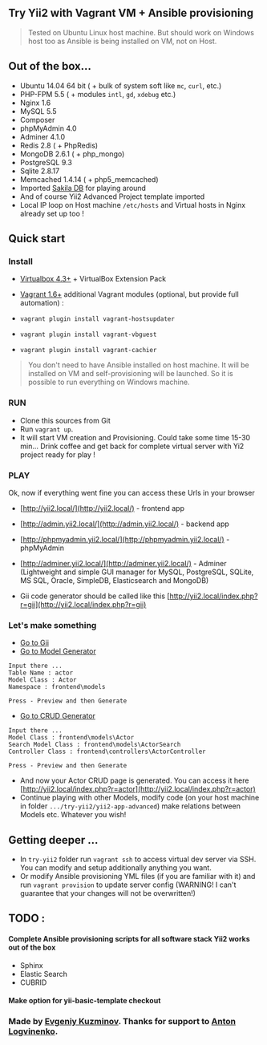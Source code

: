 ## Try Yii2 with Vagrant VM + Ansible provisioning

> Tested on Ubuntu Linux host machine. But should work on Windows host too as Ansible is being installed on VM, not on Host.

## Out of the box...

* Ubuntu 14.04 64 bit ( + bulk of system soft like `mc`, `curl`, etc.)
* PHP-FPM 5.5 ( + modules `intl`, `gd`, `xdebug` etc.)
* Nginx 1.6
* MySQL 5.5
* Composer
* phpMyAdmin 4.0
* Adminer 4.1.0
* Redis 2.8 ( + PhpRedis)
* MongoDB 2.6.1 ( + php_mongo)
* PostgreSQL 9.3
* Sqlite 2.8.17
* Memcached 1.4.14 ( + php5_memcached)
* Imported [Sakila DB](http://dev.mysql.com/doc/sakila/en/) for playing around
* And of course Yii2 Advanced Project template imported
* Local IP loop on Host machine `/etc/hosts` and Virtual hosts in Nginx already set up too !

## Quick start

### Install

* [Virtualbox 4.3+](https://www.virtualbox.org/) + VirtualBox Extension Pack
*  [Vagrant 1.6+](http://www.vagrantup.com/)
additional Vagrant modules (optional, but provide full automation) :

* `vagrant plugin install vagrant-hostsupdater`
* `vagrant plugin install vagrant-vbguest`
* `vagrant plugin install vagrant-cachier`

> You don't need to have Ansible installed on host machine. It will be installed on VM and self-provisioning will be launched. So it is possible to run everything on Windows machine. 

### RUN

* Clone this sources from Git
* Run `vagrant up`.
* It will start VM creation and Provisioning. Could take some time 15-30 min... Drink coffee and get back for complete virtual server with Yi2 project ready for play !

### PLAY

Ok, now if everything went fine you can access these Urls in your browser

* [http://yii2.local/](http://yii2.local/)  -  frontend app
* [http://admin.yii2.local/](http://admin.yii2.local/)  -  backend app
* [http://phpmyadmin.yii2.local/](http://phpmyadmin.yii2.local/) - phpMyAdmin
* [http://adminer.yii2.local/](http://adminer.yii2.local/) - Adminer (Lightweight and simple GUI manager for MySQL, PostgreSQL, SQLite, MS SQL, Oracle, SimpleDB, Elasticsearch and MongoDB)

* Gii code generator should be called like this [http://yii2.local/index.php?r=gii](http://yii2.local/index.php?r=gii)

### Let's make something

* [Go to Gii](http://yii2.local/index.php?r=gii)
* [Go to Model Generator](http://yii2.local/index.php?r=gii/default/view&id=model)

~~~
Input there ...  
Table Name : actor  
Model Class : Actor  
Namespace : frontend\models

Press - Preview and then Generate
~~~

* [Go to CRUD Generator](http://yii2.local/index.php?r=gii/default/view&id=crud)

~~~
Input there ...  
Model Class : frontend\models\Actor  
Search Model Class : frontend\models\ActorSearch  
Controller Class : frontend\controllers\ActorController

Press - Preview and then Generate
~~~

* And now your Actor CRUD page is generated. You can access it here [http://yii2.local/index.php?r=actor](http://yii2.local/index.php?r=actor)
* Continue playing with other Models, modify code (on your host machine in folder `.../try-yii2/yii2-app-advanced`) make relations between Models etc. Whatever you wish!


## Getting deeper ...

* In `try-yii2` folder run `vagrant ssh` to access virtual dev server via SSH. You can modify and setup additionally anything you want.
* Or modify Ansible provisioning YML files (if you are familiar with it) and run `vagrant provision` to update server config (WARNING! I can't guarantee that your changes will not be overwritten!)

## TODO :

#### Complete Ansible provisioning scripts for all software stack Yii2 works out of the box

* Sphinx
* Elastic Search
* CUBRID


#### Make option for yii-basic-template checkout

### Made by [Evgeniy Kuzminov](http://stdout.in). Thanks for support to [Anton Logvinenko](http://anton.logvinenko.name/).

